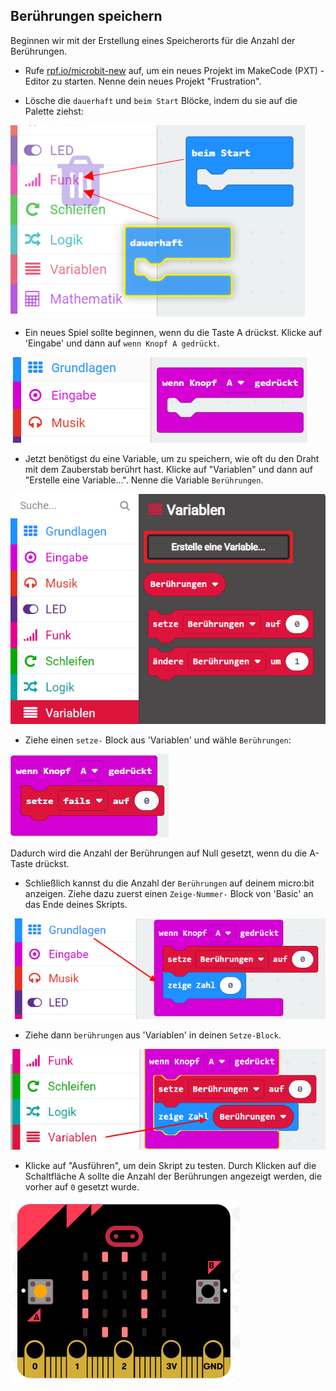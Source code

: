 ## Berührungen speichern

Beginnen wir mit der Erstellung eines Speicherorts für die Anzahl der Berührungen.

+ Rufe <a href="https://rpf.io/microbit-new" target="_blank">rpf.io/microbit-new</a> auf, um ein neues Projekt im MakeCode (PXT) -Editor zu starten. Nenne dein neues Projekt "Frustration".

+ Lösche die `dauerhaft` und `beim Start` Blöcke, indem du sie auf die Palette ziehst:

![Bildschirmfoto](images/frustration-bin.png)

+ Ein neues Spiel sollte beginnen, wenn du die Taste A drückst. Klicke auf 'Eingabe' und dann auf `wenn Knopf A gedrückt`.

![Bildschirmfoto](images/frustration-onPressA.png)

+ Jetzt benötigst du eine Variable, um zu speichern, wie oft du den Draht mit dem Zauberstab berührt hast. Klicke auf "Variablen" und dann auf "Erstelle eine Variable...". Nenne die Variable `Berührungen`.

![Bildschirmfoto](images/frustration-variable.png)

+ Ziehe einen `setze-` Block aus 'Variablen' und wähle `Berührungen`:

![Bildschirmfoto](images/frustration-fails.png)

Dadurch wird die Anzahl der Berührungen auf Null gesetzt, wenn du die A-Taste drückst.

+ Schließlich kannst du die Anzahl der `Berührungen` auf deinem micro:bit anzeigen. Ziehe dazu zuerst einen `Zeige-Nummer-` Block von 'Basic' an das Ende deines Skripts.

![Bildschirmfoto](images/frustration-show.png)

+ Ziehe dann `berührungen` aus 'Variablen' in deinen `Setze-Block`.

![Bildschirmfoto](images/frustration-show-fails.png)

+ Klicke auf "Ausführen", um dein Skript zu testen. Durch Klicken auf die Schaltfläche A sollte die Anzahl der Berührungen angezeigt werden, die vorher auf `0` gesetzt wurde.

![Bildschirmfoto](images/frustration-fails-test.png)